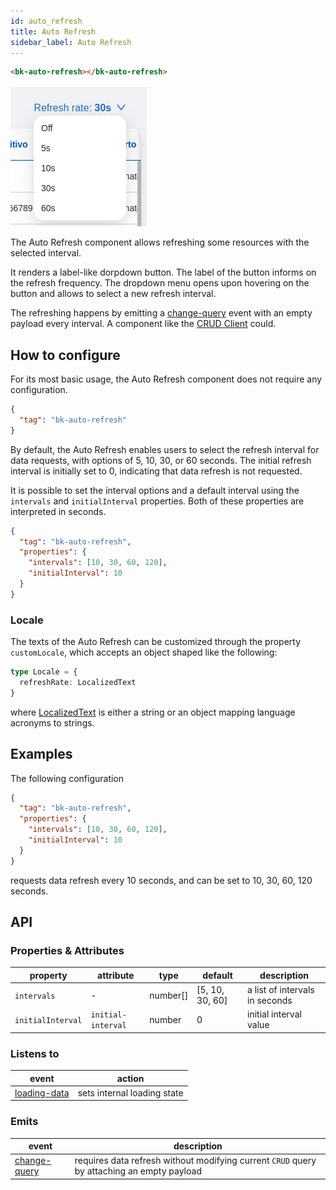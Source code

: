 ```yaml
---
id: auto_refresh
title: Auto Refresh
sidebar_label: Auto Refresh
---
```


<!--
WARNING: this file was automatically generated by Mia-Platform Doc Aggregator.
DO NOT MODIFY IT BY HAND.
Instead, modify the source file and run the aggregator to regenerate this file.
-->

<!--
WARNING:
This file is automatically generated. Please edit the 'README' file of the corresponding component and run `yarn copy:docs`
-->



[bk-crud-client]: ./100_crud_client.md

[change-query]: ../70_events.md#change-query
[loading-data]: ../70_events.md#loading-query

[localized-text]: ../40_core_concepts.md#localization-and-i18n



```html
<bk-auto-refresh></bk-auto-refresh>
```

![auto-refresh](img/bk-auto-refresh.png)

The Auto Refresh component allows refreshing some resources with the selected interval.

It renders a label-like dorpdown button. The label of the button informs on the refresh frequency.
The dropdown menu opens upon hovering on the button and allows to select a new refresh interval.

The refreshing happens by emitting a [change-query] event with an empty payload every interval.
A component like the [CRUD Client][bk-crud-client] could.

## How to configure

For its most basic usage, the Auto Refresh component does not require any configuration.

```json
{
  "tag": "bk-auto-refresh"
}
```

By default, the Auto Refresh enables users to select the refresh interval for data requests, with options of 5, 10, 30, or 60 seconds. The initial refresh interval is initially set to 0, indicating that data refresh is not requested.

It is possible to set the interval options and a default interval using the `intervals` and `initialInterval` properties. Both of these properties are interpreted in seconds.


```json
{
  "tag": "bk-auto-refresh",
  "properties": {
    "intervals": [10, 30, 60, 120],
    "initialInterval": 10
  }
}
```

### Locale

The texts of the Auto Refresh can be customized through the property `customLocale`, which accepts an object shaped like the following:

```typescript
type Locale = {
  refreshRate: LocalizedText
}
```

where [LocalizedText][localized-text] is either a string or an object mapping language acronyms to strings.


## Examples

The following configuration

```json
{
  "tag": "bk-auto-refresh",
  "properties": {
    "intervals": [10, 30, 60, 120],
    "initialInterval": 10
  }
}
```

requests data refresh every 10 seconds, and can be set to 10, 30, 60, 120 seconds.

## API

### Properties & Attributes

| property          | attribute          | type     | default         | description                    |
| ----------------- | ------------------ | -------- | --------------- | ------------------------------ |
| `intervals`       | -                  | number[] | [5, 10, 30, 60] | a list of intervals in seconds |
| `initialInterval` | `initial-interval` | number   | 0               | initial interval value         |

### Listens to

| event          | action                      |
| -------------- | --------------------------- |
| [loading-data] | sets internal loading state |

### Emits

| event          | description                                                                                |
| -------------- | ------------------------------------------------------------------------------------------ |
| [change-query] | requires data refresh without modifying current `CRUD` query by attaching an empty payload |
